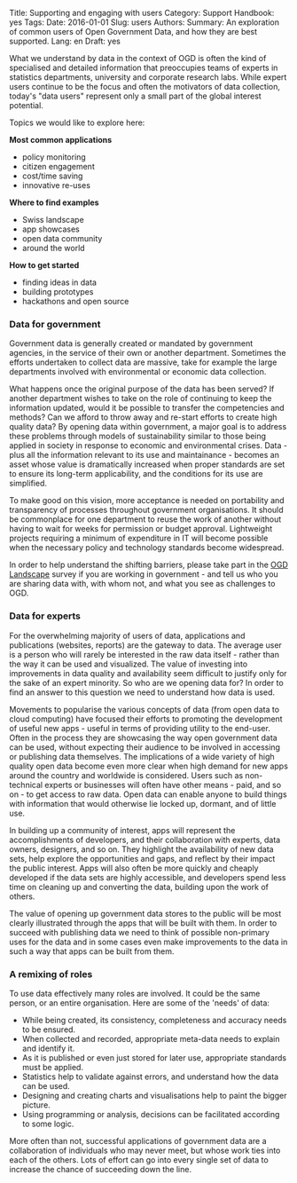 Title: Supporting and engaging with users
Category: Support
Handbook: yes
Tags:
Date: 2016-01-01
Slug: users
Authors:
Summary: An exploration of common users of Open Government Data, and how they are best supported.
Lang: en
Draft: yes


What we understand by data in the context of OGD is often the kind of specialised and detailed information that preoccupies teams of experts in statistics departments, university and corporate research labs. While expert users continue to be the focus and often the motivators of data collection, today's "data users" represent only a small part of the global interest potential.

Topics we would like to explore here:

**Most common applications**

- policy monitoring
- citizen engagement
- cost/time saving
- innovative re-uses

**Where to find examples**

- Swiss landscape
- app showcases
- open data community
- around the world

**How to get started**

- finding ideas in data
- building prototypes
- hackathons and open source

### Data for government

Government data is generally created or mandated by government agencies, in the service of their own or another department. Sometimes the efforts undertaken to collect data are massive, take for example the large departments involved with environmental or economic data collection.

What happens once the original purpose of the data has been served? If another department wishes to take on the role of continuing to keep the information updated, would it be possible to transfer the competencies and methods? Can we afford to throw away and re-start efforts to create high quality data? By opening data within government, a major goal is to address these problems through models of sustainability similar to those being applied in society in response to economic and environmental crises. Data - plus all the information relevant to its use and maintainance - becomes an asset whose value is dramatically increased when proper standards are set to ensure its long-term applicability, and the conditions for its use are simplified.

To make good on this vision, more acceptance is needed on portability and transparency of processes throughout government organisations. It should be commonplace for one department to reuse the work of another without having to wait for weeks for permission or budget approval. Lightweight projects requiring a minimum of expenditure in IT will become possible when the necessary policy and technology standards become widespread.

In order to help understand the shifting barriers, please take part in the [OGD Landscape](landscape) survey if you are working in government - and tell us who you are sharing data with, with whom not, and what you see as challenges to OGD.

### Data for experts

For the overwhelming majority of users of data, applications and publications (websites, reports) are the gateway to data. The average user is a person who will rarely be interested in the raw data itself - rather than the way it can be used and visualized. The value of investing into improvements in data quality and availability seem difficult to justify only for the sake of an expert minority. So who are we opening data for? In order to find an answer to this question we need to understand how data is used.

Movements to popularise the various concepts of data (from open data to cloud computing) have focused their efforts to promoting the development of useful new apps - useful in terms of providing utility to the end-user. Often in the process they are showcasing the way open government data can be used, without expecting their audience to be involved in accessing or publishing data themselves. The implications of a wide variety of high quality open data become even more clear when high demand for new apps around the country and worldwide is considered. Users such as non-technical experts or businesses will often have other means - paid, and so on - to get access to raw data. Open data can enable anyone to build things with information that would otherwise lie locked up, dormant, and of little use.

In building up a community of interest, apps will represent the accomplishments of developers, and their collaboration with experts, data owners, designers, and so on. They highlight the availability of new data sets, help explore the opportunities and gaps, and reflect by their impact the public interest. Apps will also often be more quickly and cheaply developed if the data sets are highly accessible, and developers spend less time on cleaning up and converting the data, building upon the work of others.

The value of opening up government data stores to the public will be most clearly illustrated through the apps that will be built with them. In order to succeed with publishing data we need to think of possible non-primary uses for the data and in some cases even make improvements to the data in such a way that apps can be built from them.

### A remixing of roles

To use data effectively many roles are involved. It could be the same person, or an entire organisation. Here are some of the 'needs' of data:

- While being created, its consistency, completeness and accuracy needs to be ensured.
- When collected and recorded, appropriate meta-data needs to explain and identify it.
- As it is published or even just stored for later use, appropriate standards must be applied.
- Statistics help to validate against errors, and understand how the data can be used.
- Designing and creating charts and visualisations help to paint the bigger picture.
- Using programming or analysis, decisions can be facilitated according to some logic.

More often than not, successful applications of government data are a collaboration of individuals who may never meet, but whose work ties into each of the others. Lots of effort can go into every single set of data to increase the chance of succeeding down the line.
